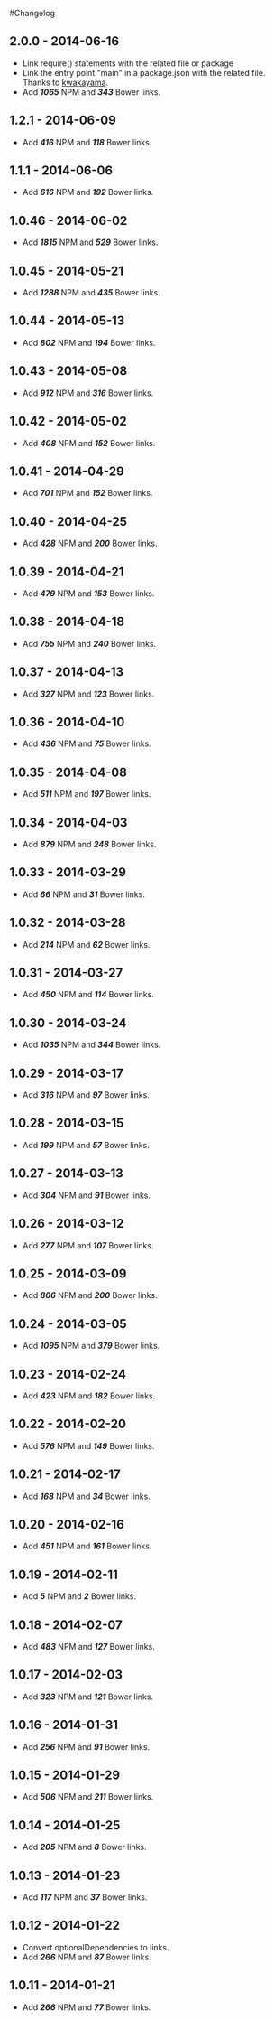#Changelog

## 2.0.0 - 2014-06-16
- Link require() statements with the related file or package
- Link the entry point "main" in a package.json with the related file. Thanks to [kwakayama](https://github.com/kwakayama).
- Add ***1065*** NPM and ***343*** Bower links.

## 1.2.1 - 2014-06-09
- Add ***416*** NPM and ***118*** Bower links.

## 1.1.1 - 2014-06-06
- Add ***616*** NPM and ***192*** Bower links.

## 1.0.46 - 2014-06-02
- Add ***1815*** NPM and ***529*** Bower links.

## 1.0.45 - 2014-05-21
- Add ***1288*** NPM and ***435*** Bower links.

## 1.0.44 - 2014-05-13
- Add ***802*** NPM and ***194*** Bower links.

## 1.0.43 - 2014-05-08
- Add ***912*** NPM and ***316*** Bower links.

## 1.0.42 - 2014-05-02
- Add ***408*** NPM and ***152*** Bower links.

## 1.0.41 - 2014-04-29
- Add ***701*** NPM and ***152*** Bower links.

## 1.0.40 - 2014-04-25
- Add ***428*** NPM and ***200*** Bower links.

## 1.0.39 - 2014-04-21
- Add ***479*** NPM and ***153*** Bower links.

## 1.0.38 - 2014-04-18
- Add ***755*** NPM and ***240*** Bower links.

## 1.0.37 - 2014-04-13
- Add ***327*** NPM and ***123*** Bower links.

## 1.0.36 - 2014-04-10
- Add ***436*** NPM and ***75*** Bower links.

## 1.0.35 - 2014-04-08
- Add ***511*** NPM and ***197*** Bower links.

## 1.0.34 - 2014-04-03
- Add ***879*** NPM and ***248*** Bower links.

## 1.0.33 - 2014-03-29
- Add ***66*** NPM and ***31*** Bower links.

## 1.0.32 - 2014-03-28
- Add ***214*** NPM and ***62*** Bower links.

## 1.0.31 - 2014-03-27
- Add ***450*** NPM and ***114*** Bower links.

## 1.0.30 - 2014-03-24
- Add ***1035*** NPM and ***344*** Bower links.

## 1.0.29 - 2014-03-17
- Add ***316*** NPM and ***97*** Bower links.

## 1.0.28 - 2014-03-15
- Add ***199*** NPM and ***57*** Bower links.

## 1.0.27 - 2014-03-13
- Add ***304*** NPM and ***91*** Bower links.

## 1.0.26 - 2014-03-12
- Add ***277*** NPM and ***107*** Bower links.

## 1.0.25 - 2014-03-09
- Add ***806*** NPM and ***200*** Bower links.

## 1.0.24 - 2014-03-05
- Add ***1095*** NPM and ***379*** Bower links.

## 1.0.23 - 2014-02-24
- Add ***423*** NPM and ***182*** Bower links.

## 1.0.22 - 2014-02-20
- Add ***576*** NPM and ***149*** Bower links.

## 1.0.21 - 2014-02-17
- Add ***168*** NPM and ***34*** Bower links.

## 1.0.20 - 2014-02-16
- Add ***451*** NPM and ***161*** Bower links.

## 1.0.19 - 2014-02-11
- Add ***5*** NPM and ***2*** Bower links.

## 1.0.18 - 2014-02-07
- Add ***483*** NPM and ***127*** Bower links.

## 1.0.17 - 2014-02-03
- Add ***323*** NPM and ***121*** Bower links.

## 1.0.16 - 2014-01-31
- Add ***256*** NPM and ***91*** Bower links.

## 1.0.15 - 2014-01-29
- Add ***506*** NPM and ***211*** Bower links.

## 1.0.14 - 2014-01-25
- Add ***205*** NPM and ***8*** Bower links.

## 1.0.13 - 2014-01-23
- Add ***117*** NPM and ***37*** Bower links.

## 1.0.12 - 2014-01-22
- Convert optionalDependencies to links.
- Add ***266*** NPM and ***87*** Bower links.

## 1.0.11 - 2014-01-21
- Add ***266*** NPM and ***77*** Bower links.
